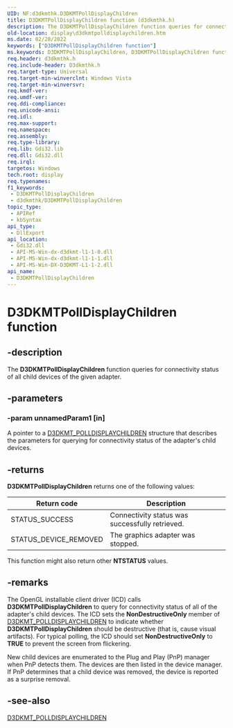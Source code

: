 ```yaml
---
UID: NF:d3dkmthk.D3DKMTPollDisplayChildren
title: D3DKMTPollDisplayChildren function (d3dkmthk.h)
description: The D3DKMTPollDisplayChildren function queries for connectivity status of all child devices of the given adapter.
old-location: display\d3dkmtpolldisplaychildren.htm
ms.date: 02/28/2022
keywords: ["D3DKMTPollDisplayChildren function"]
ms.keywords: D3DKMTPollDisplayChildren, D3DKMTPollDisplayChildren function [Display Devices], OpenGL_Functions_dc39afab-758a-423a-9058-9d9ec091d4b2.xml, d3dkmthk/D3DKMTPollDisplayChildren, display.d3dkmtpolldisplaychildren
req.header: d3dkmthk.h
req.include-header: D3dkmthk.h
req.target-type: Universal
req.target-min-winverclnt: Windows Vista
req.target-min-winversvr: 
req.kmdf-ver: 
req.umdf-ver: 
req.ddi-compliance: 
req.unicode-ansi: 
req.idl: 
req.max-support: 
req.namespace: 
req.assembly: 
req.type-library: 
req.lib: Gdi32.lib
req.dll: Gdi32.dll
req.irql: 
targetos: Windows
tech.root: display
req.typenames: 
f1_keywords:
 - D3DKMTPollDisplayChildren
 - d3dkmthk/D3DKMTPollDisplayChildren
topic_type:
 - APIRef
 - kbSyntax
api_type:
 - DllExport
api_location:
 - Gdi32.dll
 - API-MS-Win-dx-d3dkmt-l1-1-0.dll
 - API-MS-Win-dx-d3dkmt-l1-1-1.dll
 - API-MS-Win-DX-D3DKMT-L1-1-2.dll
api_name:
 - D3DKMTPollDisplayChildren
---
```


# D3DKMTPollDisplayChildren function

## -description

The **D3DKMTPollDisplayChildren** function queries for connectivity status of all child devices of the given adapter.

## -parameters

### -param unnamedParam1 [in]

A pointer to a [D3DKMT_POLLDISPLAYCHILDREN](ns-d3dkmthk-_d3dkmt_polldisplaychildren.md) structure that describes the parameters for querying for connectivity status of the adapter's child devices.

## -returns

**D3DKMTPollDisplayChildren** returns one of the following values:

| Return code | Description |
|--|--|
| STATUS_SUCCESS | Connectivity status was successfully retrieved. |
| STATUS_DEVICE_REMOVED | The graphics adapter was stopped. |

This function might also return other **NTSTATUS** values.

## -remarks

The OpenGL installable client driver (ICD) calls **D3DKMTPollDisplayChildren** to query for connectivity status of all of the adapter's child devices. The ICD sets the **NonDestructiveOnly** member of [D3DKMT_POLLDISPLAYCHILDREN](ns-d3dkmthk-_d3dkmt_polldisplaychildren.md) to indicate whether **D3DKMTPollDisplayChildren** should be destructive (that is, cause visual artifacts). For typical polling, the ICD should set **NonDestructiveOnly** to **TRUE** to prevent the screen from flickering.

New child devices are enumerated to the Plug and Play (PnP) manager when PnP detects them. The devices are then listed in the device manager. If PnP determines that a child device was removed, the device is reported as a surprise removal.

## -see-also

[D3DKMT_POLLDISPLAYCHILDREN](ns-d3dkmthk-_d3dkmt_polldisplaychildren.md)
